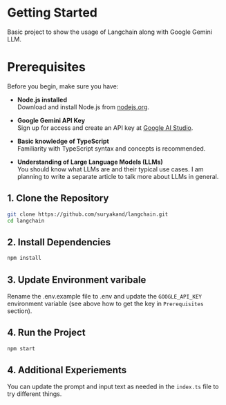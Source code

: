 # Getting Started

Basic project to show the usage of Langchain along with Google Gemini LLM.

# Prerequisites

Before you begin, make sure you have:

- **Node.js installed**  
    Download and install Node.js from [nodejs.org](https://nodejs.org/).

- **Google Gemini API Key**  
    Sign up for access and create an API key at [Google AI Studio](https://aistudio.google.com/app/apikey).

- **Basic knowledge of TypeScript**  
    Familiarity with TypeScript syntax and concepts is recommended.

- **Understanding of Large Language Models (LLMs)**  
    You should know what LLMs are and their typical use cases. I am planning to write a separate article to talk more about LLMs in general.


## 1. Clone the Repository

```bash
git clone https://github.com/suryakand/langchain.git
cd langchain
```

## 2. Install Dependencies

```bash
npm install
```

## 3. Update Environment varibale
Rename the .env.example file to .env and update the `GOOGLE_API_KEY` environment variable (see above how to get the key in `Prerequisites` section).

## 4. Run the Project

```bash
npm start
```

## 4. Additional Experiements
You can update the prompt and input text as needed in the `index.ts` file to try different things.

